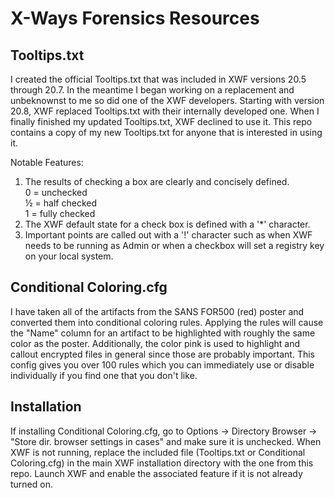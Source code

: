 # X-Ways Forensics Resources

## Tooltips.txt
I created the official Tooltips.txt that was included in XWF versions 20.5 through 20.7.  In the meantime I began working on a replacement and unbeknownst to me so did one of the XWF developers.  Starting with version 20.8, XWF replaced Tooltips.txt with their internally developed one.  When I finally finished my updated Tooltips.txt, XWF declined to use it.  This repo contains a copy of my new Tooltips.txt for anyone that is interested in using it.

Notable Features:
1. The results of checking a box are clearly and concisely defined.  
   0 = unchecked  
   ½ = half checked  
   1 = fully checked
3. The XWF default state for a check box is defined with a '*' character.
4. Important points are called out with a '!' character such as when XWF needs to be running as Admin or when a checkbox will set a registry key on your local system.

## Conditional Coloring.cfg
I have taken all of the artifacts from the SANS FOR500 (red) poster and converted them into conditional coloring rules.  Applying the rules will cause the "Name" column for an artifact to be highlighted with roughly the same color as the poster.  Additionally, the color pink is used to highlight and callout encrypted files in general since those are probably important.  This config gives you over 100 rules which you can immediately use or disable individually if you find one that you don't like.

## Installation
If installing Conditional Coloring.cfg, go to Options -> Directory Browser -> "Store dir. browser settings in cases" and make sure it is unchecked.  When XWF is not running, replace the included file (Tooltips.txt or Conditional Coloring.cfg) in the main XWF installation directory with the one from this repo.  Launch XWF and enable the associated feature if it is not already turned on.
